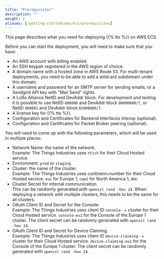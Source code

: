 ```yaml
---
title: "Prerequisites"
description: ""
weight: 2
aliases: [/getting-started/aws/ecs/prerequisites]
---
```


This page describes what you need for deploying {{% tts %}} on AWS ECS.

<!--more-->

Before you can start the deployment, you will need to make sure that you have:

- An AWS account with billing enabled.
- An SSH keypair registered in the AWS region of choice.
- A domain name with a hosted zone in AWS Route 53. For multi-tenant deployments, you need to be able to add a wildcard subdomain under this domain.
- A username and password for an SMTP server for sending emails, or a Sendgrid API key with "Mail Send" rights.
- A LoRa Alliance NetID and DevAddr block. For development and testing it is possible to use NetID `000000` and DevAddr block `00000000/7`, or NetID `000001` and DevAddr block `02000000/7`.
- A license key for {{% tts %}}.
- Configuration and Certificates for Backend Interfaces interop (optional).
- Configuration and Certificates for Packet Broker peering (optional).

You will need to come up with the following parameters, which will be used in multiple places:

- Network Name: the name of the network.  
  Example: The Things Industries uses `ttich` for their Cloud Hosted service.
- Environment: `prod` or `staging`.
- Cluster: the name of the cluster.  
  Example: The Things Industries uses continent+number for their Cloud Hosted service. `eu1` for Europe 1, `nam1` for North America 1, etc.
- Cluster Secret for internal communication.  
  This can be randomly generated with `openssl rand -hex 24`. When deploying a network with multiple clusters, this needs to be the same for all clusters.
- OAuth Client ID and Secret for the Console.  
  Example: The Things Industries uses client ID `console-` + cluster for their Cloud Hosted service. `console-eu1` for the Console of the Europe 1 cluster. The client secret can be randomly generated with `openssl rand -hex 24`.
- OAuth Client ID and Secret for Device Claiming.  
  Example: The Things Industries uses client ID `device-claiming-` + cluster for their Cloud Hosted service. `device-claiming-eu1` for the Console of the Europe 1 cluster. The client secret can be randomly generated with `openssl rand -hex 24`.
